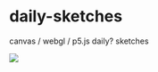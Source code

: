 # daily-sketches
canvas / webgl / p5.js daily? sketches

<img src="https://thumbs.gfycat.com/WetNeedyAssassinbug-size_restricted.gif"/>
